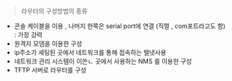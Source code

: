 > 라우터의 구성방법의 종류 
- 콘솔 케이블을 이용 , 나머지 한쪽은 serial port에 연결 (직렬 , com포트라고도 함) : 가장 강력
- 원격지 모뎀을 이용한 구성 
- ip주소가 세팅된 곳에서 네트워크를 통해 접속하는 텔넷사용
- 네트워크 관리 시스템이 이쓴ㄴ 곳에서 사용하는 NMS 를 이용한 구성 
- TFTP 서버로 라우터를 구성